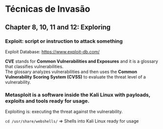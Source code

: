 # Técnicas de Invasão

## Chapter 8, 10, 11 and 12: Exploring

### Exploit: script or instruction to attack something
Exploit Database: https://www.exploit-db.com/

**CVE** stands for **Common Vulnerabilities and Exposures** and it is a glossary that classifies vulnerabilities. <br>
The glossary analyzes vulnerabilities and then uses the **Common Vulnerability Scoring System (CVSS)** to evaluate the threat level of a vulnerability. <br>

### Metasploit is a software inside the Kali Linux with payloads, exploits and tools ready for usage.

Exploiting is: executing the threat against the vulnerability.

``cd /usr/share/webshells/`` => Shells into Kali Linux ready for usage
